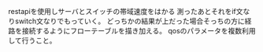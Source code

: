 restapiを使用しサーバとスイッチの帯域速度をはかる
測ったあとそれをif文なりswitch文なりでもっていく。
どっちかの結果が上だった場合そっちの方に経路を接続するようにフローテーブルを描き加える。
qosのパラメータを複数利用して行うこと。
